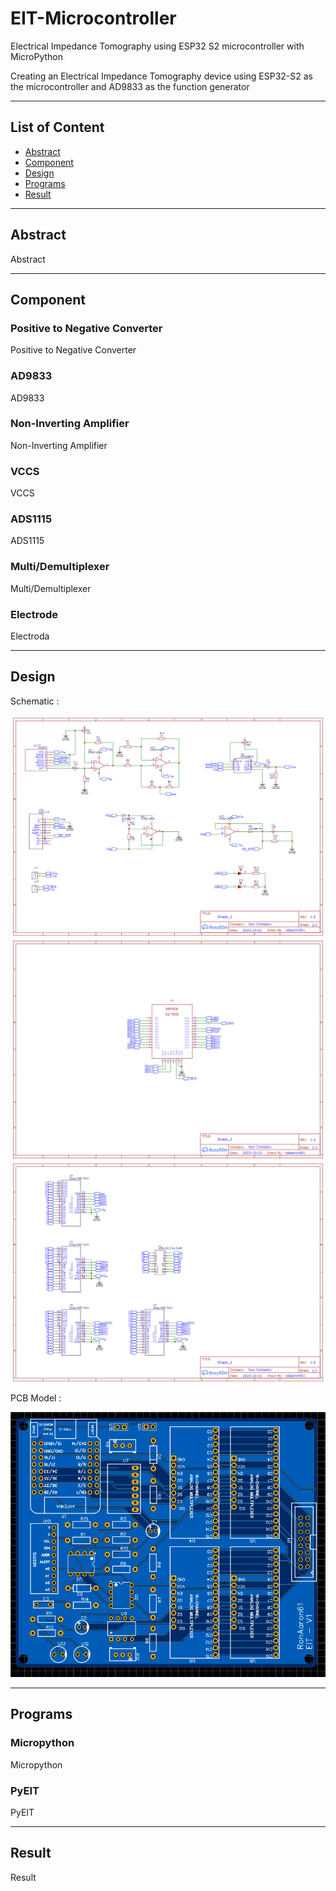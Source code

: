# EIT-Microcontroller
Electrical Impedance Tomography using ESP32 S2 microcontroller with MicroPython

Creating an Electrical Impedance Tomography device using ESP32-S2 as the microcontroller and AD9833 as the function generator

---

## List of Content

- [Abstract](#Absract)
- [Component](#Component)
- [Design](#Design)
- [Programs](#Programs)
- [Result](#Result)

---

## Abstract

Abstract

---

## Component

### Positive to Negative Converter

Positive to Negative Converter


### AD9833

AD9833


### Non-Inverting Amplifier

Non-Inverting Amplifier


### VCCS

VCCS


### ADS1115

ADS1115

### Multi/Demultiplexer

Multi/Demultiplexer


### Electrode

Electroda

---

## Design

Schematic :

<img src="assets/image/Sheet_1.png" align="center"></img>
<img src="assets/image/Sheet_2.png" align="center"></img>
<img src="assets/image/Sheet_3.png" align="center"></img>

PCB Model :

<img src="assets/image/PCB_2D.png" width=700></img>

---

## Programs

### Micropython

Micropython

### PyEIT

PyEIT

---

## Result

Result
